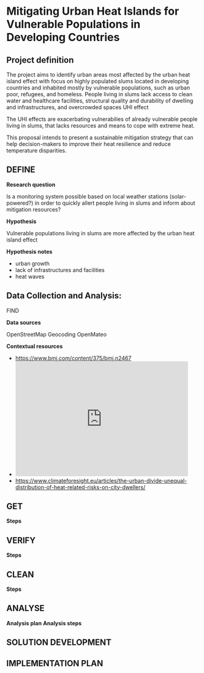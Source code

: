 # Mitigating Urban Heat Islands for Vulnerable Populations in Developing Countries

## Project definition

The project aims to identify urban areas most affected by the urban heat island effect with focus on highly populated slums located in developing countries and inhabited mostly by vulnerable populations, such as urban poor, refugees, and homeless. 
People living in slums lack access to clean water and healthcare facilities, structural quality and durability of dwelling and infrastructures, and overcrowded spaces
UHI effect 

The UHI effects are exacerbating vulnerabilies of already vulnerable people living in slums, that lacks resources and means to cope with extreme heat. 

This proposal intends to present a sustainable mitigation strategy that can help decision-makers to improve their heat resilience and reduce temperature disparities.

## DEFINE

**Research question**

Is a monitoring system possible based on local weather stations (solar-powered?) in order to quickly allert people living in slums and inform about mitigation resources? 


**Hypothesis**

Vulnerable populations living in slums are more affected by the urban heat island effect 

**Hypothesis notes**

- urban growth
- lack of infrastructures and facilities
- heat waves

## Data Collection and Analysis:

FIND

**Data sources**

OpenStreetMap
Geocoding OpenMateo 



**Contextual resources**

- https://www.bmj.com/content/375/bmj.n2467
- <iframe src="https://data.worldbank.org/share/widget?indicators=EN.POP.SLUM.UR.ZS&view=map" width='450' height='300' frameBorder='0' scrolling="no" ></iframe>
- https://www.climateforesight.eu/articles/the-urban-divide-unequal-distribution-of-heat-related-risks-on-city-dwellers/


## GET
**Steps**

## VERIFY
**Steps**

## CLEAN
**Steps**

## ANALYSE
**Analysis plan**
**Analysis steps**

## SOLUTION DEVELOPMENT



## IMPLEMENTATION PLAN 


